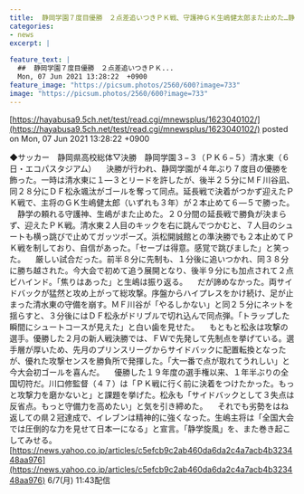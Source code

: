 ```yaml
---
title:  静岡学園７度目優勝　２点差追いつきＰＫ戦、守護神ＧＫ生嶋健太郎また止めた…静岡県高校総体　  
categories:
- news
excerpt: |
  
feature_text: |
  ##  静岡学園７度目優勝　２点差追いつきＰＫ...
  Mon, 07 Jun 2021 13:28:22  +0900
feature_image: "https://picsum.photos/2560/600?image=733"
image: "https://picsum.photos/2560/600?image=733"
---
```


[https://hayabusa9.5ch.net/test/read.cgi/mnewsplus/1623040102/](https://hayabusa9.5ch.net/test/read.cgi/mnewsplus/1623040102/)
posted on Mon, 07 Jun 2021 13:28:22  +0900

<!--more-->

◆サッカー　静岡県高校総体▽決勝　静岡学園３−３（ＰＫ６−５）清水東（６日・エコパスタジアム） 　決勝が行われ、静岡学園が４年ぶり７度目の優勝を飾った。一時は清水東に１—３とリードを許したが、後半２５分にＭＦ川谷凪、同２８分にＤＦ松永颯汰がゴールを奪って同点。延長戦で決着がつかず迎えたＰＫ戦で、主将のＧＫ生嶋健太郎（いずれも３年）が２本止めて６—５で勝った。 　静学の頼れる守護神、生嶋がまた止めた。２０分間の延長戦で勝負が決まらず、迎えたＰＫ戦。清水東２人目のキックを右に跳んでつかむと、７人目のシュートも横っ跳びで止めてガッツポーズ。浜松開誠館との準決勝でも２本止めてＰＫ戦を制しており、自信があった。「セーブは得意。感覚で跳びました」と笑った。 　厳しい試合だった。前半８分に先制も、１分後に追いつかれ、同３８分に勝ち越された。今大会で初めて追う展開となり、後半９分にも加点されて２点ビハインド。「焦りはあった」と生嶋は振り返る。 　だが諦めなかった。両サイドバックが猛然と攻め上がって総攻撃。序盤からハイプレスをかけ続け、足が止まった清水東の守備を崩す。ＭＦ川谷が「やるしかない」と同２５分にネットを揺らすと、３分後にはＤＦ松永がドリブルで切れ込んで同点弾。「トラップした瞬間にシュートコースが見えた」と白い歯を見せた。 　もともと松永は攻撃の選手。優勝した２月の新人戦決勝では、ＦＷで先発して先制点を挙げている。選手層が厚いため、先月のプリンスリーグからサイドバックに配置転換となったが、優れた攻撃センスを勝負所で発揮した。「大一番で点が取れてうれしい」と今大会初ゴールを喜んだ。 　優勝した１９年度の選手権以来、１年半ぶりの全国切符だ。川口修監督（４７）は「ＰＫ戦に行く前に決着をつけたかった。もっと攻撃力を磨かないと」と課題を挙げた。松永も「サイドバックとして３失点は反省点。もっと守備力を高めたい」と気を引き締めた。 　それでも劣勢をはね返しての県２冠達成で、イレブンは精神的に強くなった。生嶋主将は「全国大会では圧倒的な力を見せて日本一になる」と宣言。「静学旋風」を、また巻き起こしてみせる。 [https://news.yahoo.co.jp/articles/c5efcb9c2ab460da6da2c4a7acb4b323448aa976](https://news.yahoo.co.jp/articles/c5efcb9c2ab460da6da2c4a7acb4b323448aa976) 6/7(月) 11:43配信
